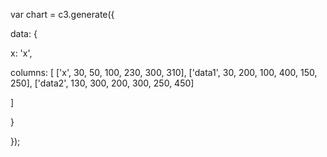 var chart = c3.generate({

data: {

x: 'x',

columns: [
['x', 30, 50, 100, 230, 300, 310],
['data1', 30, 200, 100, 400, 150, 250],
['data2', 130, 300, 200, 300, 250, 450]

]

}

});
